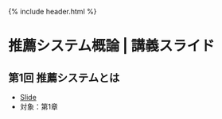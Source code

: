 {% include header.html %}

# 推薦システム概論 | 講義スライド

## 第1回 推薦システムとは
- [Slide](https://speakerdeck.com/okukenta/tui-jian-sisutemutoha-tui-jian-sisutemugai-lun-1)
- 対象：第1章
